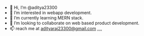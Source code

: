 - 👋 Hi, I’m @aditya23300
- 👀 I’m interested in webapp development.
- 🌱 I’m currently learning MERN stack.
- 💞️ I’m looking to collaborate on web based product development.
- 📫 reach me at adityaraj23300@gmail.com ,,,, 

<!---
aditya23300/aditya23300 is a ✨ special ✨ repository because its `README.md` (this file) appears on your GitHub profile.
You can click the Preview link to take a look at your changes.
--->
